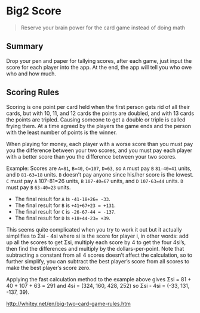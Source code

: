 # Big2 Score #

> Reserve your brain power for the card game instead of doing math

## Summary ##
Drop your pen and paper for tallying scores, after each game, just input the score for each player into the app.
At the end, the app will tell you who owe who and how much.

## Scoring Rules ##
Scoring is one point per card held when the first person gets rid of all their cards, but with 10, 11, and 12 cards the points are doubled, and with 13 cards the points are tripled. Causing someone to get a double or triple is called frying them.
At a time agreed by the players the game ends and the person with the least number of points is the winner.

When playing for money, each player with a worse score than you must pay you the difference between your two scores, and you must pay each player with a better score than you the difference between your two scores.

Example: Scores are `A=81`, `B=40`, `C=107`, `D=63`, so `A` must pay `B` `81-40=41` units, and `D` `81-63=18` units. `B` doesn’t pay anyone since his/her score is the lowest. `C` must pay `A` 107-81=26 units, `B` `107-40=67` units, and `D` `107-63=44` units. `D` must pay `B` `63-40=23` units.

- The final result for `A` is `-41-18+26= -33`.
- The final result for `B` is `+41+67+23 = +131`.
- The final result for `C` is `-26-67-44 = -137`.
- The final result for `D` is `+18+44-23= +39`.

This seems quite complicated when you try to work it out but it actually simplifies to Σsi - 4si where si is the score for player i, in other words: add up all the scores to get Σsi, multiply each score by 4 to get the four 4si’s, then find the differences and multiply by the dollars-per-point. Note that subtracting a constant from all 4 scores doesn’t affect the calculation, so to further simplify, you can subtract the best player’s score from all scores to make the best player’s score zero.

Applying the fast calculation method to the example above gives Σsi = 81 + 40 + 107 + 63 = 291 and 4si = (324, 160, 428, 252)   so   Σsi - 4si = (-33, 131, -137, 39).

http://whitey.net/en/big-two-card-game-rules.htm